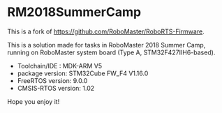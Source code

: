 # RM2018SummerCamp
This is a fork of https://github.com/RoboMaster/RoboRTS-Firmware.    
    
This is a solution made for tasks in RoboMaster 2018 Summer Camp, running on RoboMaster system board (Type A, STM32F427IIH6-based). 

* Toolchain/IDE : MDK-ARM V5    
* package version: STM32Cube FW_F4 V1.16.0    
* FreeRTOS version: 9.0.0    
* CMSIS-RTOS version: 1.02    
    
Hope you enjoy it!
